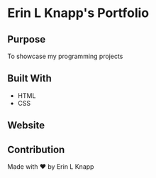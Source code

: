 # Erin L Knapp's Portfolio

## Purpose
To showcase my programming projects

## Built With
* HTML
* CSS

## Website


## Contribution
Made with ❤️ by Erin L Knapp